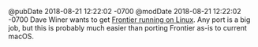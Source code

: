 @pubDate 2018-08-21 12:22:02 -0700
@modDate 2018-08-21 12:22:02 -0700
Dave Winer wants to get [Frontier running on Linux](http://scripting.com/2018/08/21.html#a144138). Any port is a big job, but this is probably much easier than porting Frontier as-is to current macOS.
